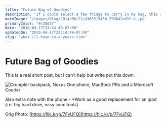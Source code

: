 ```yaml
---
title: "Future Bag of Goodies"
description: "If I could select a few things to carry in my bag, this is what they'd be"
mainImage: "/images/blog/2014/06/22/4385319438-798641ed3f-o.jpg"
primaryColor: "#c38d37"
date: "2010-04-17T23:14:49-07:00"
updatedOn: "2010-04-17T23:14:49-07:00"
slug: "what-ill-have-in-a-years-time"
---
```


# Future Bag of Goodies

This is a real short post, but I can't help but write put this down.

![Crumpler backpack, Nexus One phone, MacBook PRo and a Microsoft Courier](/images/blog/2010/04/Matts-Things.png)

Also extra note with the phone - *Work as a good replacement for an ipod (i.e. big hard drive, easy sync tools)

Orig Photo: [https://flic.kr/p/7FvUFQ](https://flic.kr/p/7FvUFQ)
